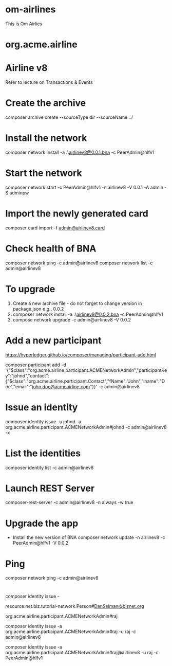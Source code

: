 # om-airlines

This is Om Airlies

# org.acme.airline

# Airline v8

Refer to lecture on Transactions & Events

# Create the archive
composer archive create  --sourceType dir --sourceName ../

# Install the network
composer network install -a .\airlinev8@0.0.1.bna -c PeerAdmin@hlfv1

# Start the network
composer network start -c PeerAdmin@hlfv1 -n airlinev8 -V 0.0.1  -A admin -S adminpw

# Import the newly generated card
composer card import -f admin@airlinev8.card

# Check health of BNA
composer network ping -c admin@airlinev8
composer network list -c admin@airlinev8

# To upgrade
1. Create a new archive file - do not forget to change version in package.json e.g., 0.0.2
2. composer network install -a .\airlinev8@0.0.2.bna -c PeerAdmin@hlfv1
3. compose network upgrade -c admin@airlinev8 -V 0.0.2


# Add a new participant
https://hyperledger.github.io/composer/managing/participant-add.html

composer participant add -d '{"$class":"org.acme.airline.participant.ACMENetworkAdmin","participantKey":"johnd","contact":{"$class":"org.acme.airline.participant.Contact","fName":"John","lname":"Doe","email":"john.doe@acmeairline.com"}}' -c admin@airlinev8

# Issue an identity
composer identity issue -u johnd -a org.acme.airline.participant.ACMENetworkAdmin#johnd -c admin@airlinev8 -x

# List the identities
composer identity list -c admin@airlinev8

# Launch REST Server
composer-rest-server -c admin@airlinev8 -n always -w true

# Upgrade the app
+ Install the new version of BNA
composer network update -n airlinev8 -c PeerAdmin@hlfv1 -V 0.0.2

# Ping 
composer network ping -c admin@airlinev8

# 

composer identity issue -

resource:net.biz.tutorial-network.Person#DanSelman@biznet.org

org.acme.airline.participant.ACMENetworkAdmin#raj

composer identity issue -a org.acme.airline.participant.ACMENetworkAdmin#raj -u raj -c admin@airlinev8

composer identity issue -a org.acme.airline.participant.ACMENetworkAdmin#raj@airlinev8 -u raj -c PeerAdmin@hlfv1